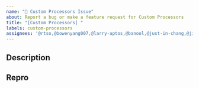```yaml
---
name: "📇 Custom Processors Issue"
about: Report a bug or make a feature request for Custom Processors
title: "[Custom Processors] "
labels: custom-processors
assignees: '@rtso,@bowenyang007,@larry-aptos,@banool,@just-in-chang,@jillxuu,@0xjinn'
---
```


## Description

## Repro


